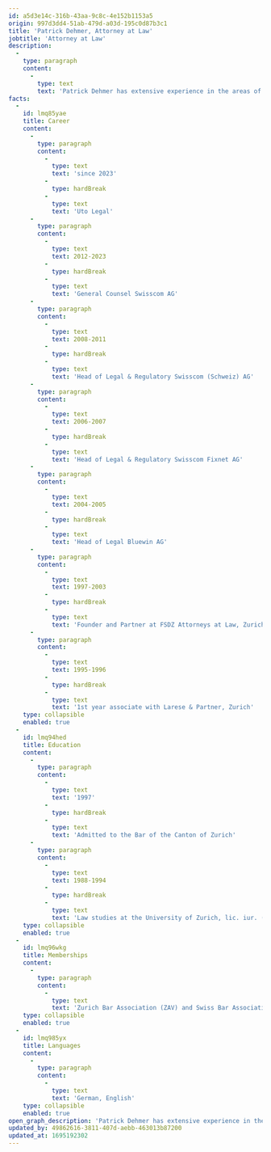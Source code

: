 ```yaml
---
id: a5d3e14c-316b-43aa-9c8c-4e152b1153a5
origin: 997d3dd4-51ab-479d-a03d-195c0d87b3c1
title: 'Patrick Dehmer, Attorney at Law'
jobtitle: 'Attorney at Law'
description:
  -
    type: paragraph
    content:
      -
        type: text
        text: 'Patrick Dehmer has extensive experience in the areas of telecommunications, media, entertainment, and information technolo-gy. He advises his clients on intellectual property law (music, film, trademarks), corporate, contract and competition law. Based on his many years of experience as a legal services manager, he also advises and supports companies and organizations in the establishment, further development, and transformation of legal services.'
facts:
  -
    id: lmq85yae
    title: Career
    content:
      -
        type: paragraph
        content:
          -
            type: text
            text: 'since 2023'
          -
            type: hardBreak
          -
            type: text
            text: 'Uto Legal'
      -
        type: paragraph
        content:
          -
            type: text
            text: 2012-2023
          -
            type: hardBreak
          -
            type: text
            text: 'General Counsel Swisscom AG'
      -
        type: paragraph
        content:
          -
            type: text
            text: 2008-2011
          -
            type: hardBreak
          -
            type: text
            text: 'Head of Legal & Regulatory Swisscom (Schweiz) AG'
      -
        type: paragraph
        content:
          -
            type: text
            text: 2006-2007
          -
            type: hardBreak
          -
            type: text
            text: 'Head of Legal & Regulatory Swisscom Fixnet AG'
      -
        type: paragraph
        content:
          -
            type: text
            text: 2004-2005
          -
            type: hardBreak
          -
            type: text
            text: 'Head of Legal Bluewin AG'
      -
        type: paragraph
        content:
          -
            type: text
            text: 1997-2003
          -
            type: hardBreak
          -
            type: text
            text: 'Founder and Partner at FSDZ Attorneys at Law, Zurich'
      -
        type: paragraph
        content:
          -
            type: text
            text: 1995-1996
          -
            type: hardBreak
          -
            type: text
            text: '1st year associate with Larese & Partner, Zurich'
    type: collapsible
    enabled: true
  -
    id: lmq94hed
    title: Education
    content:
      -
        type: paragraph
        content:
          -
            type: text
            text: '1997'
          -
            type: hardBreak
          -
            type: text
            text: 'Admitted to the Bar of the Canton of Zurich'
      -
        type: paragraph
        content:
          -
            type: text
            text: 1988-1994
          -
            type: hardBreak
          -
            type: text
            text: 'Law studies at the University of Zurich, lic. iur. (magna cum laude)'
    type: collapsible
    enabled: true
  -
    id: lmq96wkg
    title: Memberships
    content:
      -
        type: paragraph
        content:
          -
            type: text
            text: 'Zurich Bar Association (ZAV) and Swiss Bar Association (SAV)'
    type: collapsible
    enabled: true
  -
    id: lmq985yx
    title: Languages
    content:
      -
        type: paragraph
        content:
          -
            type: text
            text: 'German, English'
    type: collapsible
    enabled: true
open_graph_description: 'Patrick Dehmer has extensive experience in the areas of telecommunications, media, entertainment, and information technolo-gy. He advises his clients on intellectual property law (music, film, trademarks), corporate, contract and competition law. Based on his many years of experience as a legal services manager, he also advises and supports companies and organizations in the establishment, further development, and transformation of legal services.'
updated_by: 49862616-3811-407d-aebb-463013b87200
updated_at: 1695192302
---
```

